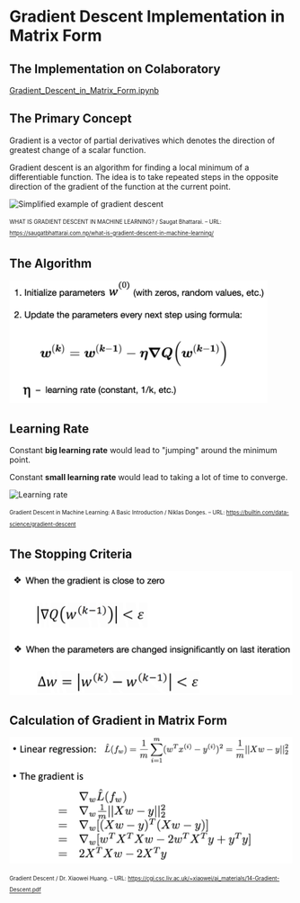 # Gradient Descent Implementation in Matrix Form

## The Implementation on Colaboratory

[Gradient_Descent_in_Matrix_Form.ipynb](https://colab.research.google.com/github/Irinoise/gradient-descent-implementation/blob/main/Gradient_Descent_example.ipynb)

## The Primary Concept

Gradient is a vector of partial derivatives which denotes the direction of greatest change of a scalar function. 

Gradient descent is an algorithm for finding a local minimum of a differentiable function. The idea is to take repeated steps in the opposite direction of the gradient of the function at the current point.

<img src="https://saugatbhattarai.com.np/wp-content/uploads/2018/06/gradient-descent-1.jpg" alt="Simplified example of gradient descent" width="460" title="Simplified example of gradient descent">

<sub><sup>WHAT IS GRADIENT DESCENT IN MACHINE LEARNING? / Saugat Bhattarai. – URL: https://saugatbhattarai.com.np/what-is-gradient-descent-in-machine-learning/</sup></sub>

## The Algorithm

<img src="https://github.com/Irinoise/gradient-descent-implementation/blob/main/GD_algorithm_edited.png" alt="Gradient descent algorithm" width="460" title="Gradient descent algorithm">

## Learning Rate

Сonstant **big learning rate** would lead to "jumping" around the minimum point. 

Constant **small learning rate** would lead to taking a lot of time to converge.

<img src="https://builtin.com/sites/www.builtin.com/files/styles/ckeditor_optimize/public/inline-images/national/gradient-descent-learning-rate.png" alt="Learning rate" width="460" title="Learning rate">

<sub><sup>Gradient Descent in Machine Learning: A Basic Introduction / Niklas Donges. – URL: https://builtin.com/data-science/gradient-descent</sup></sub>

## The Stopping Criteria

<img src="https://github.com/Irinoise/gradient-descent-implementation/blob/main/Stopping_criteria.png" alt="Stopping criteria" width="520" title="Stopping criteria">

## Calculation of Gradient in Matrix Form

<img src="https://github.com/Irinoise/gradient-descent-implementation/blob/main/Matrix_form_of_gradient_calc.png" alt="Matrix form of gradient" width="520" title="Matrix form of gradient"> 

<sub><sup>Gradient Descent / Dr. Xiaowei Huang. – URL: https://cgi.csc.liv.ac.uk/~xiaowei/ai_materials/14-Gradient-Descent.pdf</sup></sub>

